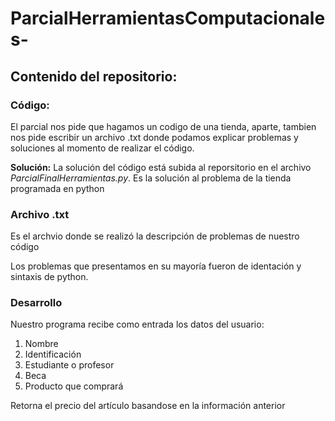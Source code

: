 # ParcialHerramientasComputacionales-
## Contenido del repositorio:

### Código:
El parcial nos pide que hagamos un codigo de una tienda, aparte, tambien nos pide escribir un archivo .txt donde podamos explicar problemas y soluciones al momento de realizar el código.

**Solución:** La solución del código está subida al reporsitorio en el archivo _ParcialFinalHerramientas.py_. Es la solución al problema de la tienda programada en python


### Archivo .txt
Es el archvio donde se realizó la descripción de problemas de nuestro código

Los problemas que presentamos en su mayoría fueron de identación y sintaxis de python.

### Desarrollo

Nuestro programa recibe como entrada los datos del usuario:

1. Nombre 
2. Identificación
3. Estudiante o profesor
4. Beca
5. Producto que comprará

Retorna el precio del artículo basandose en la información anterior



